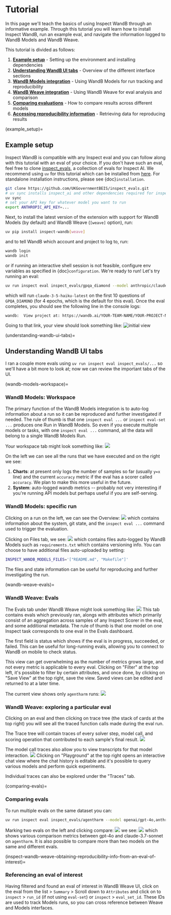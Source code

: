# Tutorial
In this page we'll teach the basics of using Inspect WandB through an informative example.
Through this tutorial you will learn how to install Inspect WandB, run an example eval, and navigate the information logged to WandB Models and WandB Weave.

This tutorial is divided as follows:
1. [**Example setup**](example_setup) - Setting up the environment and installing dependencies
2. [**Understanding WandB UI tabs**](understanding-wandb-ui-tabs) - Overview of the different interface sections
3. [**WandB Models integration**](wandb-models-workspace) - Using WandB Models for run tracking and reproducibility
4. [**WandB Weave integration**](wandb-weave-evals) - Using WandB Weave for eval analysis and comparison
5. [**Comparing evaluations**](comparing-evals) - How to compare results across different models
6. [**Accessing reproducibility information**](inspect-wandb-weave-obtaining-reproducibility-info-from-an-eval-of-interest) - Retrieving data for reproducing results

(example_setup)=
## Example setup
Inspect WandB is compatible with any Inspect eval and you can follow along with this tutorial with an eval of your choice.
If you don't have such an eval, feel free to clone [inspect_evals](https://github.com/UKGovernmentBEIS/inspect_evals), a collection of evals for Inspect AI.
We recommend using `uv` for this tutorial which can be installed from [here](https://docs.astral.sh/uv/#installation).
For standalone installation instructions, please see {doc}`installation`.


```bash
git clone https://github.com/UKGovernmentBEIS/inspect_evals.git
# uv sync installs inspect_ai and other dependencies required for inspect_evals
uv sync
# set your API key for whatever model you want to run
export ANTHROPIC_API_KEY=...
```

Next, to install the latest version of the extension with support for WandB Models (by default) and WandB Weave (`[weave]` option), run:

```bash
uv pip install inspect-wandb[weave]
```

and to tell WandB which account and project to log to, run:

```bash
wandb login
wandb init
```

or if running an interactive shell session is not feasible, configure env variables as specified in {doc}`configuration`.
We're ready to run! Let's try running an eval:
```bash
uv run inspect eval inspect_evals/gpqa_diamond --model anthropic/claude-3-5-haiku-latest --limit 10
```
which will run `claude-3-5-haiku-latest` on the first 10 questions of `GPQA_DIAMOND` (for 4 epochs, which is the default for this eval).
Once the eval completes, you should see the following line in the console logs:
```bash
wandb:  View project at: https://wandb.ai/YOUR-TEAM-NAME/YOUR-PROJECT-NAME
```
Going to that link, your view should look something like:
![initial view](img/initial.png)

(understanding-wandb-ui-tabs)=
## Understanding WandB UI tabs
I ran a couple more evals using `uv run inspect eval inspect_evals/...` so we'll have a bit more to look at; now we can review the important tabs of the UI.

(wandb-models-workspace)=
### WandB Models: Workspace
The primary function of the WandB Models integration is to auto-log information about a run so it can be reproduced and further investigated if needed.
The rule of thumb is that one `inspect eval ...` or `inspect eval-set ...` produces one Run in WandB Models. So even if you execute multiple models or tasks, with one `inspect eval ...` command, all the data will belong to a single WandB Models Run. 

Your workspace tab might look something like:
![](img/workspace.png)

On the left we can see all the runs that we have executed and on the right we see:
1. **Charts**: at present only logs the number of samples so far (usually `y=x` line) and the current `accuracy` metric if the eval has a scorer called `accuracy`. We plan to make this more useful in the future.
2. **System**: auto-logged wandb metrics -- probably not very interesting if you're running API models but perhaps useful if you are self-serving. 

### WandB Models: specific run

Clicking on a run on the left, we can see the Overview:
![](img/run-models-overview.png)
which contains information about the system, git state, and the `inspect eval ...` command used to trigger the evaluation.  

Clicking on Files tab, we see:
![](img/run-models-files.png)
which contains files auto-logged by WandB Models such as `requirements.txt` which contains versioning info.
You can choose to have additional files auto-uploaded by setting:

```bash
INSPECT_WANDB_MODELS_FILES='["README.md", "Makefile"]'
```
The files and state information can be useful for reproducing and further investigating the run. 

(wandb-weave-evals)=
### WandB Weave: Evals
The Evals tab under WandB Weave might look something like:
![](img/weave-evals.png)
This tab contains evals which previously ran, alongs with attributes which primarily consist of an aggregation across samples of any Inspect Scorer in the eval, and some additional metadata.
The rule of thumb is that one model on one Inspect task corresponds to one eval in the Evals dashboard.

The first field is status which shows if the eval is in progress, succeeded, or failed. This can be useful for long-running evals, allowing you to connect to WandB on mobile to check status.  

This view can get overwhelming as the number of metrics grows large, and not every metric is applicable to every eval.
Clicking on "Filter" at the top left, it's possible to filter by certain attributes, and once done, by clicking on "Save View" at the top right, save the view.
Saved views can be edited and returned to at a later time. 

The current view shows only `agentharm` runs:
![](img/filtered-view.png)

### WandB Weave: exploring a particular eval
Clicking on an eval and then clicking on trace tree (the stack of cards at the top right) you will see all the traced function calls made during the eval run.

The Trace tree will contain traces of every solver step, model call, and scoring operation that contributed to each sample's final result.
![](img/sample-traces.png)

The model call traces also allow you to view transcripts for that model interaction.
![](img/trace.png)
Clicking on "Playground" at the top right opens an interactive chat view where the chat history is editable and it's possible to query various models and perform quick experiments.

Individual traces can also be explored under the "Traces" tab.

(comparing-evals)=
### Comparing evals
To run multiple evals on the same dataset you can:
```bash
uv run inspect eval inspect_evals/agentharm --model openai/gpt-4o,anthropic/claude-3.7-sonnet-latest
```
Marking two evals on the left and clicking compare:
![](img/compare-enter.png)
we see:
![](img/compare.png)
which shows various comparison metrics between gpt-4o and claude-3.7-sonnet on `agentharm`.
It is also possible to compare more than two models on the same and different evals.

(inspect-wandb-weave-obtaining-reproducibility-info-from-an-eval-of-interest)=
### Referencing an eval of interest
Having filtered and found an eval of interest in WandB Weave UI, click on the eval from the list > `Summary` > Scroll down to `Attributes` and click on to `inspect` > `run_id` (if not using `eval-set`) or `inspect` > `eval_set_id`. These IDs are used to track Models runs, so you can cross reference between Weave and Models interfaces.